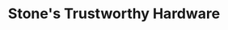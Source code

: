---
title: "Stone's Trustworthy Hardware"
url: /great-bend/stones-trustworthy-hardware/
shop: Eisenwaren
---
